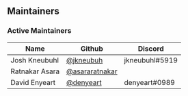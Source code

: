 ## Maintainers

### Active Maintainers

| Name              | Github    | Discord        |
|-------------------|-----------|----------------|
| Josh Kneubuhl | [@jkneubuh](https://github.com/jkneubuh) | jkneubuhl#5919 |
| Ratnakar Asara | [@asararatnakar](https://github.com/asararatnakar) |  |
| David Enyeart | [@denyeart](https://github.com/denyeart) | denyeart#0989 |
